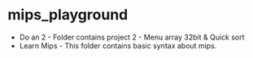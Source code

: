# mips_playground
- Do an 2 - Folder contains project 2 - Menu array 32bit & Quick sort
- Learn Mips - This folder contains basic syntax about mips.

